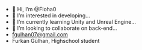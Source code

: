 - 👋 Hi, I’m @Floha0
- 👀 I’m interested in developing...
- 🌱 I’m currently learning Unity and Unreal Engine...
- 💞️ I’m looking to collaborate on back-end...
- fgulhan07@gmail.com
- Furkan Gülhan, Highschool student

<!---
Floha0/Floha0 is a ✨ special ✨ repository because its `README.md` (this file) appears on your GitHub profile.
You can click the Preview link to take a look at your changes.
--->
